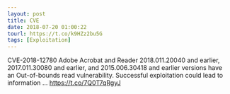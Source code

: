 ```yaml
---
layout: post
title: CVE
date: 2018-07-20 01:00:22
tourl: https://t.co/k9HZz2bu5G
tags: [Exploitation]
---
```

CVE-2018-12780 Adobe Acrobat and Reader 2018.011.20040 and earlier, 2017.011.30080 and earlier, and 2015.006.30418 and earlier versions have an Out-of-bounds read vulnerability. Successful exploitation could lead to information ... https://t.co/7Q0T7qRgyJ